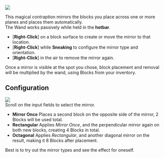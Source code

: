 ![](https://i.imgur.com/8bXgQj2.png)

This magical contraption mirrors the blocks you place across one or more planes and places them automatically.  
The Wand works passively while held in the **hotbar**.

* [**Right-Click**] on a block surface to create or move the mirror to that location.
* [**Right-Click**] while **Sneaking** to configure the mirror type and orientation.
* [**Right-Click**] in the air to remove the mirror again.

Once a mirror is visible at the spot you chose, block placement and removal will be multiplied by the wand, using Blocks from your inventory.

## Configuration
![](https://i.imgur.com/rRtr4p5.png)  
Scroll on the input fields to select the mirror.
* **Mirror Once** Places a second block on the opposite side of the mirror, 2 Blocks will be used total.
* **Rectangular** Applies _Mirror Once_, and the perpendicular mirror again on both new blocks, creating 4 Blocks in total.
* **Octagonal** Applies _Rectangular_, and another diagonal mirror on the result, making it 8 Blocks after placement.

Best is to try out the mirror types and see the effect for oneself. 